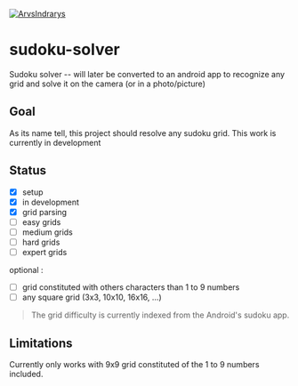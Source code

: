 
[![ArvsIndrarys](https://circleci.com/gh/ArvsIndrarys/sudoku-solver.svg?style=svg)](https://app.circleci.com/pipelines/github/ArvsIndrarys/sudoku-solver)

# sudoku-solver
Sudoku solver -- will later be converted to an android app to recognize any grid and solve it on the camera (or in a photo/picture)


## Goal

As its name tell, this project should resolve any sudoku grid. This work is currently in development

## Status 

- [x] setup 
- [x] in development
- [x] grid parsing
- [ ] easy grids
- [ ] medium grids
- [ ] hard grids
- [ ] expert grids

optional : 
- [ ] grid constituted with others characters than 1 to 9 numbers
- [ ] any square grid (3x3, 10x10, 16x16, ...)
> The grid difficulty is currently indexed from the Android's sudoku app.


## Limitations

Currently only works with 9x9 grid constituted of the 1 to 9 numbers included. 
